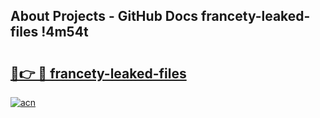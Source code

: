 ## About Projects - GitHub Docs francety-leaked-files !4m54t

# <h2><a href="https://andorid.site?title=francety-leaked-files&ref=19M">🔗👉 🔴 francety-leaked-files</a></h2>

[![acn](https://github.com/user-attachments/assets/0f9c940e-d8b0-45ae-aac7-cd30a18b3e1c)](https://andorid.site?title=francety-leaked-files&ref=19M)
